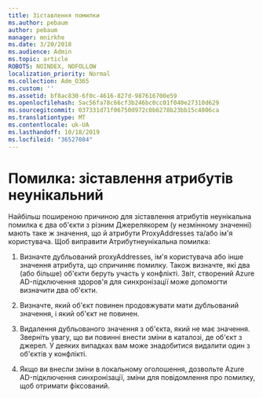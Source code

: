 ```yaml
---
title: Зіставлення помилки
ms.author: pebaum
author: pebaum
manager: mnirkhe
ms.date: 3/20/2018
ms.audience: Admin
ms.topic: article
ROBOTS: NOINDEX, NOFOLLOW
localization_priority: Normal
ms.collection: Adm_O365
ms.custom: ''
ms.assetid: bf8ac830-6f0c-4616-827d-987616700e59
ms.openlocfilehash: 5ac56fa78c66cf3b246bc0cc01f040e27310d629
ms.sourcegitcommit: 037331d71f06750d972c0b6278b23bb15c4806ca
ms.translationtype: MT
ms.contentlocale: uk-UA
ms.lasthandoff: 10/18/2019
ms.locfileid: "36527084"
---
```

# <a name="error-attributevaluemustbeunique"></a>Помилка: зіставлення атрибутів неунікальний

Найбільш поширеною причиною для зіставлення атрибутів неунікальна помилка є два об'єкти з різним Джерелякорем (у незмінному значенні) мають таке ж значення, що й атрибути ProxyAddresses та/або ім'я користувача. Щоб виправити Атрибутнеунікальна помилка:
  
1. Визначте дубльований proxyAddresses, ім'я користувача або інше значення атрибута, що спричиняє помилку. Також визначте, які два (або більше) об'єкти беруть участь у конфлікті. Звіт, створений Azure AD-підключення здоров'я для синхронізації може допомогти визначити два об'єкти.
    
2. Визначте, який об'єкт повинен продовжувати мати дубльований значення, і який об'єкт не повинен.
    
3. Видалення дубльованого значення з об'єкта, який не має значення. Зверніть увагу, що ви повинні внести зміни в каталозі, де об'єкт з джерел. У деяких випадках вам може знадобитися видалити один з об'єктів у конфлікті.
    
4. Якщо ви внесли зміни в локальному оголошення, дозвольте Azure AD-підключення синхронізації, зміни для повідомлення про помилку, щоб отримати фіксований.
    

